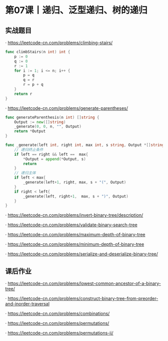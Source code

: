 # 第07课丨递归、泛型递归、树的递归

## 实战题目

· https://leetcode-cn.com/problems/climbing-stairs/

```go
func climbStairs(n int) int {
    p := 0
	q := 0
	r := 1
	for i := 1; i <= n; i++ {
		p = q
		q = r
		r = p + q
	}
	return r
}
```

· https://leetcode-cn.com/problems/generate-parentheses/

```go
func generateParenthesis(n int) []string {
	Output := new([]string)
	_generate(0, 0, n, "", Output)
	return *Output
}

func _generate(left int, right int, max int, s string, Output *[]string){
	// 递归终止条件
	if left == right && left ==  max{
		*Output = append(*Output, s)
		return
	}
	// 递归主体
	if left < max{
		_generate(left+1, right, max, s + "(", Output)
	}
	if right < left{
		_generate(left, right+1,  max, s + ")", Output)
	}
}
```

· https://leetcode-cn.com/problems/invert-binary-tree/description/

· https://leetcode-cn.com/problems/validate-binary-search-tree

· https://leetcode-cn.com/problems/maximum-depth-of-binary-tree

· https://leetcode-cn.com/problems/minimum-depth-of-binary-tree

· https://leetcode-cn.com/problems/serialize-and-deserialize-binary-tree/



## 课后作业

· https://leetcode-cn.com/problems/lowest-common-ancestor-of-a-binary-tree/

· https://leetcode-cn.com/problems/construct-binary-tree-from-preorder-and-inorder-traversal

· https://leetcode-cn.com/problems/combinations/

· https://leetcode-cn.com/problems/permutations/

· https://leetcode-cn.com/problems/permutations-ii/